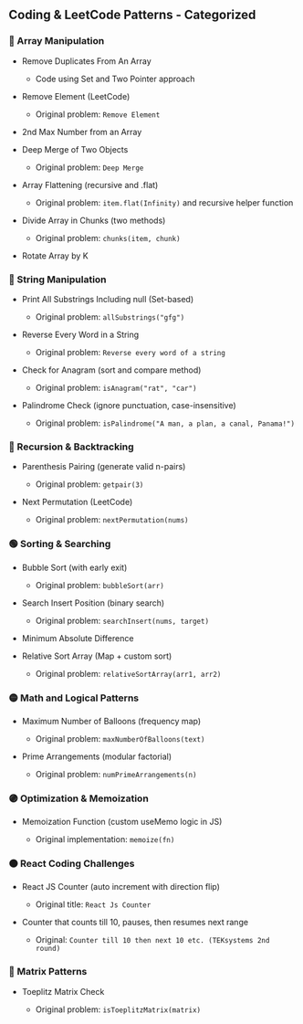 ## Coding & LeetCode Patterns - Categorized

### 🔹 Array Manipulation

- Remove Duplicates From An Array
    
    - Code using Set and Two Pointer approach
        
- Remove Element (LeetCode)
    
    - Original problem: `Remove Element`
        
- 2nd Max Number from an Array
    
- Deep Merge of Two Objects
    
    - Original problem: `Deep Merge`
        
- Array Flattening (recursive and .flat)
    
    - Original problem: `item.flat(Infinity)` and recursive helper function
        
- Divide Array in Chunks (two methods)
    
    - Original problem: `chunks(item, chunk)`
        
- Rotate Array by K
    

### 🔸 String Manipulation

- Print All Substrings Including null (Set-based)
    
    - Original problem: `allSubstrings("gfg")`
        
- Reverse Every Word in a String
    
    - Original problem: `Reverse every word of a string`
        
- Check for Anagram (sort and compare method)
    
    - Original problem: `isAnagram("rat", "car")`
        
- Palindrome Check (ignore punctuation, case-insensitive)
    
    - Original problem: `isPalindrome("A man, a plan, a canal, Panama!")`
        

### 🔶 Recursion & Backtracking

- Parenthesis Pairing (generate valid n-pairs)
    
    - Original problem: `getpair(3)`
        
- Next Permutation (LeetCode)
    
    - Original problem: `nextPermutation(nums)`
        

### 🟢 Sorting & Searching

- Bubble Sort (with early exit)
    
    - Original problem: `bubbleSort(arr)`
        
- Search Insert Position (binary search)
    
    - Original problem: `searchInsert(nums, target)`
        
- Minimum Absolute Difference
    
- Relative Sort Array (Map + custom sort)
    
    - Original problem: `relativeSortArray(arr1, arr2)`
        

### 🟡 Math and Logical Patterns

- Maximum Number of Balloons (frequency map)
    
    - Original problem: `maxNumberOfBalloons(text)`
        
- Prime Arrangements (modular factorial)
    
    - Original problem: `numPrimeArrangements(n)`
        

### 🟣 Optimization & Memoization

- Memoization Function (custom useMemo logic in JS)
    
    - Original implementation: `memoize(fn)`
        

### 🟠 React Coding Challenges

- React JS Counter (auto increment with direction flip)
    
    - Original title: `React Js Counter`
        
- Counter that counts till 10, pauses, then resumes next range
    
    - Original: `Counter till 10 then next 10 etc. (TEKsystems 2nd round)`
        

### 🧮 Matrix Patterns

- Toeplitz Matrix Check
    
    - Original problem: `isToeplitzMatrix(matrix)`